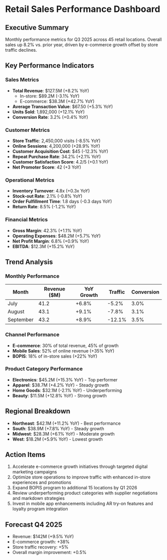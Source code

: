 # Retail Sales Performance Dashboard

## Executive Summary
Monthly performance metrics for Q3 2025 across 45 retail locations. Overall sales up 8.2% vs. prior year, driven by e-commerce growth offset by store traffic declines.

## Key Performance Indicators

### Sales Metrics
- **Total Revenue**: $127.5M (+8.2% YoY)
  - In-store: $89.2M (-3.1% YoY)
  - E-commerce: $38.3M (+42.7% YoY)
- **Average Transaction Value**: $67.50 (+5.3% YoY)
- **Units Sold**: 1,892,000 (+12.1% YoY)
- **Conversion Rate**: 3.2% (+0.4% YoY)

### Customer Metrics
- **Store Traffic**: 2,450,000 visits (-8.5% YoY)
- **Online Sessions**: 4,200,000 (+28.9% YoY)
- **Customer Acquisition Cost**: $45 (-12.3% YoY)
- **Repeat Purchase Rate**: 34.2% (+2.1% YoY)
- **Customer Satisfaction Score**: 4.2/5 (+0.1 YoY)
- **Net Promoter Score**: 42 (+3 YoY)

### Operational Metrics
- **Inventory Turnover**: 4.8x (+0.3x YoY)
- **Stock-out Rate**: 2.1% (-0.8% YoY)
- **Order Fulfillment Time**: 1.8 days (-0.3 days YoY)
- **Return Rate**: 8.5% (-1.2% YoY)

### Financial Metrics
- **Gross Margin**: 42.3% (+1.1% YoY)
- **Operating Expenses**: $48.2M (+5.7% YoY)
- **Net Profit Margin**: 6.8% (+0.9% YoY)
- **EBITDA**: $12.3M (+15.2% YoY)

## Trend Analysis

### Monthly Performance
| Month | Revenue ($M) | YoY Growth | Traffic | Conversion |
|-------|-------------|------------|---------|------------|
| July  | 41.2        | +6.8%      | -5.2%   | 3.0%       |
| August| 43.1        | +9.1%      | -7.8%   | 3.1%       |
| September| 43.2    | +8.9%      | -12.1%  | 3.5%       |

### Channel Performance
- **E-commerce**: 30% of total revenue, 45% of growth
- **Mobile Sales**: 52% of online revenue (+35% YoY)
- **BOPIS**: 18% of in-store sales (+22% YoY)

### Product Category Performance
- **Electronics**: $45.2M (+15.3% YoY) - Top performer
- **Apparel**: $38.7M (+4.2% YoY) - Steady growth
- **Home Goods**: $32.1M (-2.1% YoY) - Underperforming
- **Beauty**: $11.5M (+12.8% YoY) - Strong growth

## Regional Breakdown
- **Northeast**: $42.1M (+11.2% YoY) - Best performance
- **South**: $38.9M (+7.8% YoY) - Steady growth
- **Midwest**: $28.3M (+6.1% YoY) - Moderate growth
- **West**: $18.2M (+5.9% YoY) - Lowest growth

## Action Items
1. Accelerate e-commerce growth initiatives through targeted digital marketing campaigns
2. Optimize store operations to improve traffic with enhanced in-store experiences and promotions
3. Expand BOPIS program to additional 15 locations by Q1 2026
4. Review underperforming product categories with supplier negotiations and markdown strategies
5. Invest in mobile app enhancements including AR try-on features and loyalty program integration

## Forecast Q4 2025
- Revenue: $142M (+9.5% YoY)
- E-commerce growth: +38%
- Store traffic recovery: +5%
- Overall margin improvement: +0.5%

